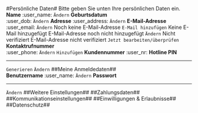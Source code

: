 #Persönliche Daten#
Bitte geben Sie unten Ihre persönlichen Daten ein.
**Name** 
:user_name:
`Ändern`
**Geburtsdatum**	
:user_dob:
`Ändern`
**Adresse**	
:user_address:
`Ändern`
**E-Mail-Adresse**
:user_email:
`Ändern`
Noch keine E-Mail-Adresse
`E-Mail hinzufügen`
Keine E-Mail hinzugefügt
E-Mail-Adresse noch nicht hinzugefügt
`Ändern`
Nicht verifiziert
E-Mail-Adresse nicht verifiziert
`Jetzt bearbeiten/überprüfen`
**Kontaktrufnummer**	
:user_phone:
`Ändern`
`Hinzufügen`
**Kundennummer**
:user_nr:
**Hotline PIN**
*********
`Generieren`
`Ändern`
##Meine Anmeldedaten##	
**Benutzername**
:user_name:
`Ändern`
**Passwort**
*********
`Ändern`
##Weitere Einstellungen##
##Zahlungsdaten##
##Kommunikationseinstellungen##
##Einwilligungen & Erlaubnisse##
##Datenschutz##
